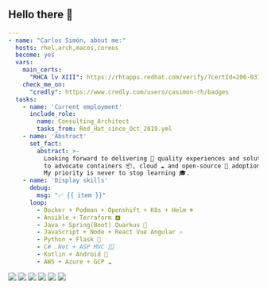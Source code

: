 ## Hello there 🤺

```yaml
---
- name: "Carlos Simón, about me:"
  hosts: rhel,arch,macos,coreos
  become: yes
  vars:
    main_certs:
      "RHCA lv XIII": https://rhtapps.redhat.com/verify/?certId=200-037-877
    check_me_on:
      "credly": https://www.credly.com/users/casimon-rh/badges
  tasks:
    - name: 'Current employment'
      include_role:
        name: Consulting_Architect
        tasks_from: Red_Hat_since_Oct_2019.yml
    - name: 'Abstract'
      set_fact:
        abstract: >-
          Looking forward to delivering 📩 quality experiences and solutions, 
          to advocate containers 📦, cloud ☁️ and open-source 📖 adoptions.
          My priority is never to stop learning 🎓.
    - name: 'Display skills'
      debug:
        msg: "✅ {{ item }}"
      loop:
        - Docker + Podman + Openshift + K8s + Helm ☸️
        - Ansible + Terraform 🅰️
        - Java + Spring(Boot) Quarkus 🍃
        - JavaScript + Node + React Vue Angular ⚛️
        - Python + Flask 🐍
        - C# .Net + ASP MVC 🪟
        - Kotlin + Android 📱
        - AWS + Azure + GCP ☁️
```
![](https://github-readme-stats.vercel.app/api?username=casimon-rh&show_icons=true&theme=github_dark_dimmed&show=reviews,discussions_started,discussions_answered,prs_merged,prs_merged_percentage)
![](https://github-profile-summary-cards.vercel.app/api/cards/profile-details?username=casimon-rh&theme=nord_dark)
![](https://github-profile-summary-cards.vercel.app/api/cards/repos-per-language?username=casimon-rh&theme=nord_dark)
![](https://github-profile-summary-cards.vercel.app/api/cards/most-commit-language?username=casimon-rh&theme=nord_dark)
![](https://github-profile-summary-cards.vercel.app/api/cards/stats?username=casimon-rh&theme=nord_dark)
![](https://github-profile-summary-cards.vercel.app/api/cards/productive-time?username=casimon-rh&theme=nord_dark)
